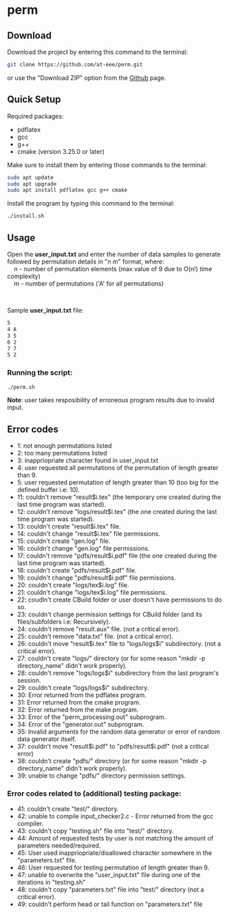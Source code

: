 # perm

## Download
Download the project by entering this command to the terminal:
```bash
git clone https://github.com/at-eee/perm.git
```
or use the "Download ZIP" option from the [Github](https://github.com/at-eee/perm) page.

## Quick Setup
Required packages:
* pdflatex
* gcc
* g++
* cmake (version 3.25.0 or later)

Make sure to install them by entering those commands to the terminal:
```bash
sudo apt update
sudo apt upgrade
sudo apt install pdflatex gcc g++ cmake
```

Install the program by typing this command to the terminal:
```bash
./install.sh
```

## Usage
Open the __user_input.txt__ and enter the number of data samples to generate followed by permutation details in "n m" format, where:\
&nbsp;&nbsp;&nbsp;&nbsp;n - number of permutation elements (max value of 9 due to O(n!) time complexity)\
&nbsp;&nbsp;&nbsp;&nbsp;m - number of permutations ('A' for all permutations)

<br/>

Sample __user_input.txt__ file:
```txt
5
4 A
3 5
6 2
7 7
5 2
```

### Running the script:
```bash
./perm.sh 
```

__Note__: user takes resposibility of erroneous program results due to invalid input.

## Error codes
- 1: not enough permutations listed
- 2: too many permutations listed
- 3: inappriopriate character found in user_input.txt
- 4: user requested all permutations of the permutation of length greater than 9.
- 5: user requested permutation of length greater than 10 (too big for the defined buffer i.e: 10).
- 11: couldn't remove "result$i.tex" (the temporary one created during the last time program was started).
- 12: couldn't remove "logs/result$i.tex" (the one created during the last time program was started).
- 13: couldn't create "result$i.tex" file.
- 14: couldn't change "result$i.tex" file permissions.
- 15: couldn't create "gen.log" file.
- 16: couldn't change "gen.log" file permissions.
- 17: couldn't remove "pdfs/result$i.pdf" file (the one created during the last time program was started).
- 18: couldn't create "pdfs/result$i.pdf" file.
- 19: couldn't change "pdfs/result$i.pdf" file permissions.
- 20: couldn't create "logs/tex$i.log" file.
- 21: couldn't change "logs/tex$i.log" file permissions.
- 22: coudln't create CBuild folder or user doesn't have permissions to do so.
- 23: couldn't change permission settings for CBuild folder (and its files/subfolders i.e: Recursively).
- 24: couldn't remove "result.aux" file. (not a critical error).
- 25: couldn't remove "data.txt" file. (not a critical error).
- 26: couldn't move "result$i.tex" file to "logs/logs$i" subdirectory. (not a critical error).
- 27: couldn't create "logs/" directory (or for some reason "mkdir -p directory_name" didn't work properly).
- 28: couldn't remove "logs/logs$i" subdirectory from the last program's session.
- 29: couldn't create "logs/logs$i" subdirectory.
- 30: Error returned from the pdflatex program.
- 31: Error returned from the cmake program.
- 32: Error returned from the make program.
- 33: Error of the "perm_processing.out" subprogram.
- 34: Error of the "generator.out" subprogram.
- 35: Invalid arguments for the random data generator or error of random data generator itself.
- 37: couldn't move "result$i.pdf" to "pdfs/result$i.pdf" (not a critical error)
- 38: couldn't create "pdfs/" directory (or for some reason "mkdir -p directory_name" didn't work properly).
- 39: unable to change "pdfs/" directory permission settings.
### Error codes related to (additional) testing package:
- 41: couldn't create "test/" directory.
- 42: unable to compile input_checker2.c - Error returned from the gcc compiler.
- 43: couldn't copy "testing.sh" file into "test/" directory.
- 44: Amount of requested tests by user is not matching the amount of parameters needed/required.
- 45: User used inappriopriate/disallowed character somewhere in the "parameters.txt" file.
- 46: User requested for testing permutation of length greater than 9.
- 47: unable to overwrite the "user_input.txt" file during one of the iterations in "testing.sh"
- 48: couldn't copy "parameters.txt" file into "test/" directory (not a critical error).
- 49: couldn't perform head or tail function on "parameters.txt" file
